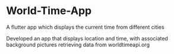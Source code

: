# World-Time-App
A flutter app which displays the current time from different cities

Developed an app that displays location and time, with associated background pictures retrieving data from worldtimeapi.org
